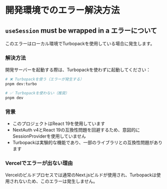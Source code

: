 # 開発環境でのエラー解決方法

## `useSession` must be wrapped in a <SessionProvider /> エラーについて

このエラーはローカル環境でTurbopackを使用している場合に発生します。

### 解決方法

開発サーバーを起動する際は、Turbopackを使わずに起動してください：

```bash
# ❌ Turbopackを使う（エラーが発生する）
pnpm dev:turbo

# ✅ Turbopackを使わない（推奨）
pnpm dev
```

### 背景

- このプロジェクトはReact 19を使用しています
- NextAuth v4とReact 19の互換性問題を回避するため、意図的にSessionProviderを使用していません
- Turbopackは実験的な機能であり、一部のライブラリとの互換性問題があります

### Vercelでエラーが出ない理由

Vercelのビルドプロセスでは通常のNext.jsビルドが使用され、Turbopackは使用されないため、このエラーは発生しません。